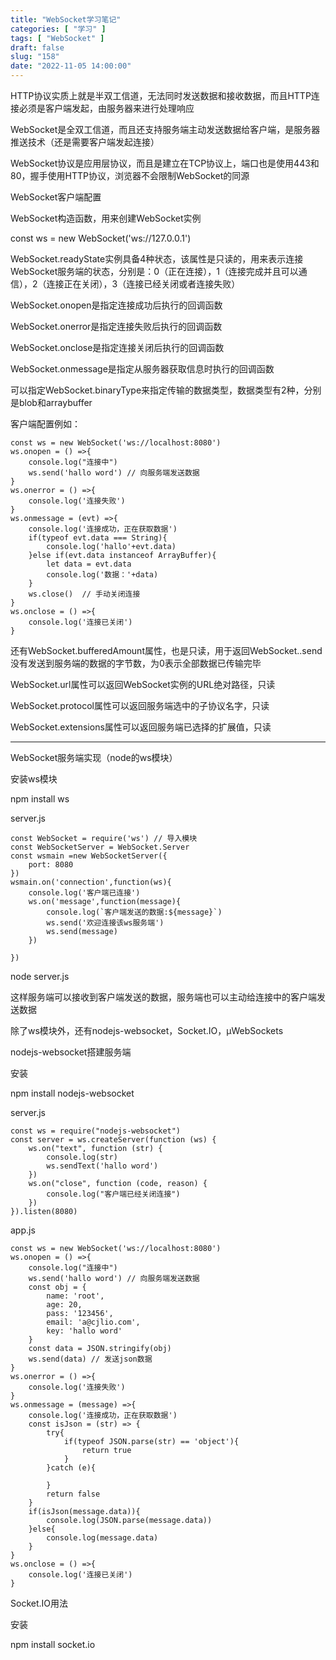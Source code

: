 ```yaml
---
title: "WebSocket学习笔记"
categories: [ "学习" ]
tags: [ "WebSocket" ]
draft: false
slug: "158"
date: "2022-11-05 14:00:00"
---
```


HTTP协议实质上就是半双工信道，无法同时发送数据和接收数据，而且HTTP连接必须是客户端发起，由服务器来进行处理响应

WebSocket是全双工信道，而且还支持服务端主动发送数据给客户端，是服务器推送技术（还是需要客户端发起连接）

WebSocket协议是应用层协议，而且是建立在TCP协议上，端口也是使用443和80，握手使用HTTP协议，浏览器不会限制WebSocket的同源


WebSocket客户端配置

WebSocket构造函数，用来创建WebSocket实例

const ws = new WebSocket('ws://127.0.0.1')

WebSocket.readyState实例具备4种状态，该属性是只读的，用来表示连接WebSocket服务端的状态，分别是：0（正在连接），1（连接完成并且可以通信），2（连接正在关闭），3（连接已经关闭或者连接失败）

WebSocket.onopen是指定连接成功后执行的回调函数

WebSocket.onerror是指定连接失败后执行的回调函数

WebSocket.onclose是指定连接关闭后执行的回调函数

WebSocket.onmessage是指定从服务器获取信息时执行的回调函数

可以指定WebSocket.binaryType来指定传输的数据类型，数据类型有2种，分别是blob和arraybuffer


客户端配置例如：

    const ws = new WebSocket('ws://localhost:8080')
    ws.onopen = () =>{
        console.log("连接中")
        ws.send('hallo word') // 向服务端发送数据
    }
    ws.onerror = () =>{
        console.log('连接失败')
    }
    ws.onmessage = (evt) =>{
        console.log('连接成功，正在获取数据')
        if(typeof evt.data === String){
            console.log('hallo'+evt.data)
        }else if(evt.data instanceof ArrayBuffer){
            let data = evt.data
            console.log('数据：'+data)
        }
        ws.close()  // 手动关闭连接
    }
    ws.onclose = () =>{
        console.log('连接已关闭')
    }


还有WebSocket.bufferedAmount属性，也是只读，用于返回WebSocket..send没有发送到服务端的数据的字节数，为0表示全部数据已传输完毕

WebSocket.url属性可以返回WebSocket实例的URL绝对路径，只读

WebSocket.protocol属性可以返回服务端选中的子协议名字，只读

WebSocket.extensions属性可以返回服务端已选择的扩展值，只读


---


WebSocket服务端实现（node的ws模块）

安装ws模块

npm install ws

server.js

    const WebSocket = require('ws') // 导入模块
    const WebSocketServer = WebSocket.Server
    const wsmain =new WebSocketServer({
        port: 8080
    })
    wsmain.on('connection',function(ws){  
        console.log('客户端已连接')
        ws.on('message',function(message){
            console.log(`客户端发送的数据:${message}`)
            ws.send('欢迎连接该ws服务端')
            ws.send(message)
        })
        
    })


node server.js


这样服务端可以接收到客户端发送的数据，服务端也可以主动给连接中的客户端发送数据


除了ws模块外，还有nodejs-websocket，Socket.IO，µWebSockets


nodejs-websocket搭建服务端

安装

npm install nodejs-websocket


server.js

    const ws = require("nodejs-websocket")
    const server = ws.createServer(function (ws) {
        ws.on("text", function (str) {
            console.log(str)
            ws.sendText('hallo word')
        })
        ws.on("close", function (code, reason) {
            console.log("客户端已经关闭连接")
        })
    }).listen(8080)

app.js


    const ws = new WebSocket('ws://localhost:8080')
    ws.onopen = () =>{
        console.log("连接中")
        ws.send('hallo word') // 向服务端发送数据
        const obj = {
            name: 'root',
            age: 20,
            pass: '123456',
            email: 'a@cjlio.com',
            key: 'hallo word'
        }
        const data = JSON.stringify(obj)
        ws.send(data) // 发送json数据
    }
    ws.onerror = () =>{
        console.log('连接失败')
    }
    ws.onmessage = (message) =>{
        console.log('连接成功，正在获取数据')
        const isJson = (str) => {
            try{
                if(typeof JSON.parse(str) == 'object'){
                    return true
                }
            }catch (e){

            }
            return false
        } 
        if(isJson(message.data)){
            console.log(JSON.parse(message.data)) 
        }else{
            console.log(message.data)
        }
    }
    ws.onclose = () =>{
        console.log('连接已关闭')
    }


Socket.IO用法

安装

npm install socket.io